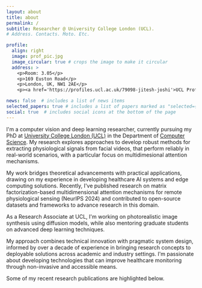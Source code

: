 ```yaml
---
layout: about
title: about
permalink: /
subtitle: Researcher @ University College London (UCL). 
# Address. Contacts. Moto. Etc.

profile:
  align: right
  image: prof_pic.jpg
  image_circular: true # crops the image to make it circular
  address: >
    <p>Room: 3.05</p>
    <p>169 Euston Road</p>
    <p>London, UK, NW1 2AE</p>
    <p><a href='https://profiles.ucl.ac.uk/79098-jitesh-joshi'>UCL Profile Page</a></p>

news: false  # includes a list of news items
selected_papers: true # includes a list of papers marked as "selected={true}"
social: true  # includes social icons at the bottom of the page
---
```


I'm a computer vision and deep learning researcher, currently pursuing my PhD at [University College London (UCL)](https://www.ucl.ac.uk/) in the Department of [Computer Science](https://www.ucl.ac.uk/computer-science/). My research explores approaches to develop robust methods for extracting physiological signals from facial videos, that perform reliably in real-world scenarios,  with a particular focus on multidimesional attention mechanisms.

My work bridges theoretical advancements with practical applications, drawing on my experience in developing healthcare AI systems and edge computing solutions. Recently, I've published research on matrix factorization-based multidimensional attention mechanisms for remote physiological sensing (NeurIPS 2024) and contributed to open-source datasets and frameworks to advance research in this domain.

As a Research Associate at UCL, I'm working on photorealistic image synthesis using diffusion models, while also mentoring graduate students on advanced deep learning techniques.

My approach combines technical innovation with pragmatic system design, informed by over a decade of experience in bringing research concepts to deployable solutions across academic and industry settings. I'm passionate about developing technologies that can improve healthcare monitoring through non-invasive and accessible means.

<!-- Jitesh is a deep-learning and computer vision specialist with over a decade of R&D experience in physiological computing, system design, and healthcare technology. He has a strong track record of contributions across industry and academia, particularly in developing innovative solutions that bridge technical research with real-world applications.

Currently, Jitesh is pursuing a PhD at [University College London (UCL)](https://www.ucl.ac.uk/) in the Department of [Computer Science](https://www.ucl.ac.uk/computer-science/) at the UCL Interaction Centre ([UCLIC](https://www.ucl.ac.uk/uclic)). His research, supervised by [Prof. Youngjun Cho](https://profiles.ucl.ac.uk/54637-youngjun-cho) and [Prof. Nadia Berthouze](https://profiles.ucl.ac.uk/3849-nadia-berthouze), is fully funded by scholarship for international students. He focuses on advancing contactless physiological signal extraction using RGB and thermal infrared imaging, aiming to improve the accuracy of these methods in complex, real-world scenarios.

In addition to his research, Jitesh serves as Research Associate, for which he is actively engaged in collaborative projects with interdisciplinary teams from multiple universities. He also served as Postgraduate Teaching Assistant in the UCL Computer Science Department supporting various course modules.

Beyond academia, Jitesh consults for [Tata Elxsi](https://www.tataelxsi.com/) in their [Healthcare and Life Sciences](https://www.tataelxsi.com/industries/healthcare-and-life-sciences) business unit. During his full-time tenure there, he played dual roles as a system architect and project manager, contributing to several patents and leading research-driven product development in healthcare technology. His roles included technical proposal preparation, strategic planning, and facilitating team upskilling efforts. -->

Some of my recent research publications are highlighted below.

<!-- He also serves as a Solution Architect (consultant) at [Tata Elxsi](https://www.tataelxsi.com/) in the Healthcare and Life Science Business Unit where he offers support for various research and engineering projects. -->

<!-- Academically, he completed undergrad degree with major in <i>Electronics and Communication Engineering</i> at [Nirma University](https://nirmauni.ac.in/), Ahmedabad in 2008 and further graduated with MSc in <i>Cognitive Systems and Interactive Media</i> at [Universitat Pompeu Fabra](https://www.upf.edu/), Barcelona in 2011. -->

<!-- Put your address / P.O. box / other info right below your picture. You can also disable any these elements by editing `profile` property of the YAML header of your `_pages/about.md`. Edit `_bibliography/papers.bib` and Jekyll will render your [publications page](/al-folio/publications/) automatically.-->
<!-- Link to your social media connections, too. This theme is set up to use [Font Awesome icons](http://fortawesome.github.io/Font-Awesome/) and [Academicons](https://jpswalsh.github.io/academicons/), like the ones below. Add your Facebook, Twitter, LinkedIn, Google Scholar, or just disable all of them. --> 